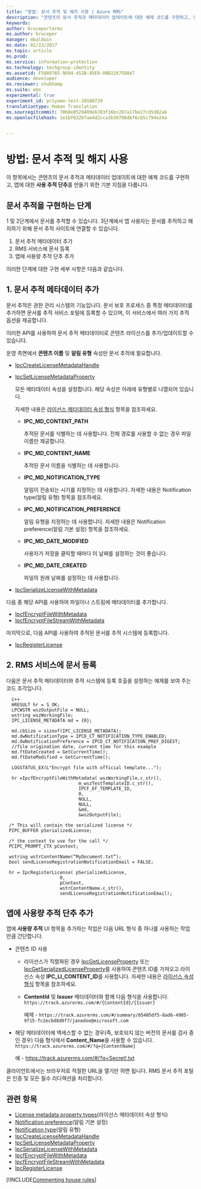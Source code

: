 ```yaml
---
title: "방법: 문서 추적 및 해지 사용 | Azure RMS"
description: "콘텐츠의 문서 추적과 메타데이터 업데이트에 대한 예제 코드를 구현하고, 앱에 대한 사용 추적 단추를 만들기 위한 기본 지침입니다."
keywords: 
author: bruceperlerms
ms.author: bruceper
manager: mbaldwin
ms.date: 02/23/2017
ms.topic: article
ms.prod: 
ms.service: information-protection
ms.technology: techgroup-identity
ms.assetid: F5089765-9D94-452B-85E0-00D22675D847
audience: developer
ms.reviewer: shubhamp
ms.suite: ems
experimental: true
experiment_id: priyamo-test-20160729
translationtype: Human Translation
ms.sourcegitcommit: 7068e0529409eb783f16bc207a17be27cd5d82a8
ms.openlocfilehash: 1e1bf622bfae4d2cca3b30798dbf6cb5c794e24a


---
```


# <a name="how-to-enable-document-tracking-and-revocation"></a>방법: 문서 추적 및 해지 사용

이 항목에서는 콘텐츠의 문서 추적과 메타데이터 업데이트에 대한 예제 코드를 구현하고, 앱에 대한 **사용 추적 단추**를 만들기 위한 기본 지침을 다룹니다.

## <a name="steps-to-implement-document-tracking"></a>문서 추적을 구현하는 단계

1 및 2단계에서 문서를 추적할 수 있습니다. 3단계에서 앱 사용자는 문서를 추적하고 해지하기 위해 문서 추적 사이트에 연결할 수 있습니다.

1. 문서 추적 메타데이터 추가
2. RMS 서비스에 문서 등록
3. 앱에 사용량 추적 단추 추가

이러한 단계에 대한 구현 세부 사항은 다음과 같습니다.

## <a name="1-add-document-tracking-metadata"></a>1. 문서 추적 메타데이터 추가

문서 추적은 권한 관리 시스템의 기능입니다. 문서 보호 프로세스 중 특정 메타데이터를 추가하면 문서를 추적 서비스 포털에 등록할 수 있으며, 이 서비스에서 여러 가지 추적 옵션을 제공합니다.

이러한 API를 사용하여 문서 추적 메타데이터로 콘텐츠 라이선스를 추가/업데이트할 수 있습니다.


운영 측면에서 **콘텐츠 이름** 및 **알림 유형** 속성만 문서 추적에 필요합니다.


- [IpcCreateLicenseMetadataHandle](https://msdn.microsoft.com/library/dn974050.aspx)
- [IpcSetLicenseMetadataProperty](https://msdn.microsoft.com/library/dn974059.aspx)

  모든 메타데이터 속성을 설정합니다. 해당 속성은 아래에 유형별로 나열되어 있습니다.

  자세한 내용은 [라이선스 메타데이터 속성 형식](https://msdn.microsoft.com/library/dn974062.aspx) 항목을 참조하세요.

  - **IPC_MD_CONTENT_PATH**

    추적된 문서를 식별하는 데 사용합니다. 전체 경로를 사용할 수 없는 경우 파일 이름만 제공합니다.

  - **IPC_MD_CONTENT_NAME**

    추적된 문서 이름을 식별하는 데 사용합니다.

  - **IPC_MD_NOTIFICATION_TYPE**

    알림이 전송되는 시기를 지정하는 데 사용합니다. 자세한 내용은 Notification type(알림 유형) 항목을 참조하세요.

  - **IPC_MD_NOTIFICATION_PREFERENCE**

    알림 유형을 지정하는 데 사용합니다. 자세한 내용은 Notification preference(알림 기본 설정) 항목을 참조하세요.

  - **IPC_MD_DATE_MODIFIED**

    사용자가 저장을 클릭할 때마다 이 날짜를 설정하는 것이 좋습니다.

  - **IPC_MD_DATE_CREATED**

    파일의 원래 날짜를 설정하는 데 사용합니다.

- [IpcSerializeLicenseWithMetadata](https://msdn.microsoft.com/library/dn974058.aspx)

다음 중 해당 API를 사용하여 파일이나 스트림에 메타데이터를 추가합니다.

- [IpcfEncryptFileWithMetadata](https://msdn.microsoft.com/library/dn974052.aspx)
- [IpcfEncryptFileStreamWithMetadata](https://msdn.microsoft.com/library/dn974051.aspx)

마지막으로, 다음 API를 사용하여 추적된 문서를 추적 시스템에 등록합니다.

- [IpcRegisterLicense](https://msdn.microsoft.com/library/dn974057.aspx)


## <a name="2-register-the-document-with-the-rms-service"></a>2. RMS 서비스에 문서 등록

다음은 문서 추적 메타데이터와 추적 시스템에 등록 호출을 설정하는 예제를 보여 주는 코드 조각입니다.

      C++
      HRESULT hr = S_OK;
      LPCWSTR wszOutputFile = NULL;
      wstring wszWorkingFile;
      IPC_LICENSE_METADATA md = {0};

      md.cbSize = sizeof(IPC_LICENSE_METADATA);
      md.dwNotificationType = IPCD_CT_NOTIFICATION_TYPE_ENABLED;
      md.dwNotificationPreference = IPCD_CT_NOTIFICATION_PREF_DIGEST;
      //file origination date, current time for this example
      md.ftDateCreated = GetCurrentTime();
      md.ftDateModified = GetCurrentTime();

      LOGSTATUS_EX(L"Encrypt file with official template...");

      hr =IpcfEncryptFileWithMetadata( wszWorkingFile.c_str(),
                               m_wszTestTemplateID.c_str(),
                               IPCF_EF_TEMPLATE_ID,
                               0,
                               NULL,
                               NULL,
                               &md,
                               &wszOutputFile);

     /* This will contain the serialized license */
     PIPC_BUFFER pSerializedLicense;

     /* the context to use for the call */
     PCIPC_PROMPT_CTX pContext;

     wstring wstrContentName(“MyDocument.txt”);
     bool sendLicenseRegistrationNotificationEmail = FALSE;

     hr = IpcRegisterLicense( pSerializedLicense,
                        0,
                        pContext,
                        wstrContentName.c_str(),
                        sendLicenseRegistrationNotificationEmail);

## <a name="add-a-track-usage-button-to-your-app"></a>앱에 **사용량 추적** 단추 추가

앱에 **사용량 추적** UI 항목을 추가하는 작업은 다음 URL 형식 중 하나를 사용하는 작업만큼 간단합니다.

- 콘텐츠 ID 사용
  - 라이선스가 직렬화된 경우 [IpcGetLicenseProperty](https://msdn.microsoft.com/library/hh535265.aspx) 또는 [IpcGetSerializedLicenseProperty](https://msdn.microsoft.com/library/hh995038.aspx)를 사용하여 콘텐츠 ID를 가져오고 라이선스 속성 **IPC_LI_CONTENT_ID**를 사용합니다. 자세한 내용은 [라이선스 속성 형식](https://msdn.microsoft.com/library/hh535287.aspx) 항목을 참조하세요.
  - **ContentId** 및 **Issuer** 메타데이터와 함께 다음 형식을 사용합니다. `https://track.azurerms.com/#/{ContentId}/{Issuer}`

    예제 - `https://track.azurerms.com/#/summary/05405df5-8ad6-4905-9f15-fc2ecbd8d0f7/janedoe@microsoft.com`

- 해당 메타데이터에 액세스할 수 없는 경우(즉, 보호되지 않는 버전의 문서를 검사 중인 경우) 다음 형식에서 **Content_Name**을 사용할 수 있습니다. `https://track.azurerms.com/#/?q={ContentName}`

  예 - https://track.azurerms.com/#/?q=Secret!.txt

클라이언트에서는 브라우저로 적절한 URL을 열기만 하면 됩니다. RMS 문서 추적 포털은 인증 및 모든 필수 리디렉션을 처리합니다.

## <a name="related-topics"></a>관련 항목

* [License metadata property types](https://msdn.microsoft.com/library/dn974062.aspx)(라이선스 메타데이터 속성 형식)
* [Notification preference](https://msdn.microsoft.com/library/dn974063.aspx)(알림 기본 설정)
* [Notification type](https://msdn.microsoft.com/library/dn974064.aspx)(알림 유형)
* [IpcCreateLicenseMetadataHandle](https://msdn.microsoft.com/library/dn974050.aspx)
* [IpcSetLicenseMetadataProperty](https://msdn.microsoft.com/library/dn974059.aspx)
* [IpcSerializeLicenseWithMetadata](https://msdn.microsoft.com/library/dn974058.aspx)
* [IpcfEncryptFileWithMetadata](https://msdn.microsoft.com/library/dn974052.aspx)
* [IpcfEncryptFileStreamWithMetadata](https://msdn.microsoft.com/library/dn974051.aspx)
* [IpcRegisterLicense](https://msdn.microsoft.com/library/dn974057.aspx)


[!INCLUDE[Commenting house rules](../includes/houserules.md)]


<!--HONumber=Jan17_HO1-->


